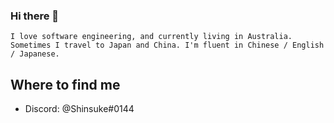 ### Hi there 👋
```
I love software engineering, and currently living in Australia.
Sometimes I travel to Japan and China. I'm fluent in Chinese / English / Japanese.
```
## Where to find me 

- Discord: @Shinsuke#0144 
